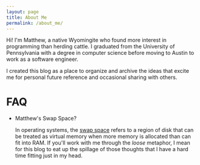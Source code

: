 ```yaml
---
layout: page
title: About Me
permalink: /about_me/
---
```


Hi! I'm Matthew, a native Wyomingite who found more 
interest in programming than herding cattle.
I graduated from the University of Pennsylvania with a 
degree in computer science before moving
to Austin to work as a software engineer.

I created this blog as a place to organize and archive
the ideas that excite me for personal future reference and occasional sharing with others.

# FAQ
- Matthew's Swap Space?

    In operating systems, the
    [swap space](https://www.geeksforgeeks.org/swap-space-in-operating-system/)
    refers to a region of disk that can be treated as
    virtual memory when more memory is allocated than
    can fit into RAM. If you'll work with me through the
    *loose* metaphor, I mean for this blog to eat up
    the spillage of those thoughts that I have a hard
    time fitting just in my head.

